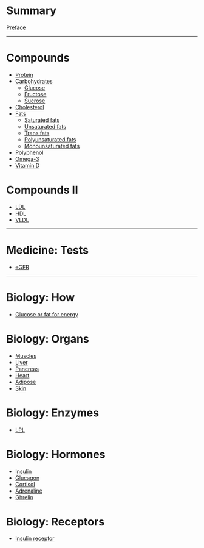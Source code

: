 # Summary

[Preface](./preface.md)

---

# Compounds

- [Protein](./nutrition/protein.md)
- [Carbohydrates](./nutrition/carbohydrates.md)
    - [Glucose](./nutrition/glucose.md)
    - [Fructose](./nutrition/fructose.md)
    - [Sucrose](./nutrition/sucrose.md)
- [Cholesterol](./nutrition/cholesterol.md)
- [Fats]()
    - [Saturated fats](./nutrition/saturated-fats.md)
    - [Unsaturated fats](./nutrition/unsaturated-fats.md)
    - [Trans fats](./nutrition/trans-fats.md)
    - [Polyunsaturated fats](./nutrition/polyunsaturated-fats.md)
    - [Monounsaturated fats](./nutrition/monounsaturated-fats.md)
- [Polyphenol]()
- [Omega-3]()
- [Vitamin D]()

# Compounds II

- [LDL]()
- [HDL]()
- [VLDL]()

---

# Medicine: Tests

- [eGFR]()

---

# Biology: How

- [Glucose or fat for energy](./biology/how/glucose-or-fat-for-energy.md)

# Biology: Organs

- [Muscles](./biology/muscles.md)
- [Liver](./biology/liver.md)
- [Pancreas](./biology/pancreas.md)
- [Heart](./biology/heart.md)
- [Adipose]()
- [Skin]()

# Biology: Enzymes

- [LPL]()

# Biology: Hormones

- [Insulin]()
- [Glucagon]()
- [Cortisol]()
- [Adrenaline]()
- [Ghrelin](./biology/hormone/ghrelin.md)

# Biology: Receptors

- [Insulin receptor](./biology/receptor/insulin-receptor.md)
